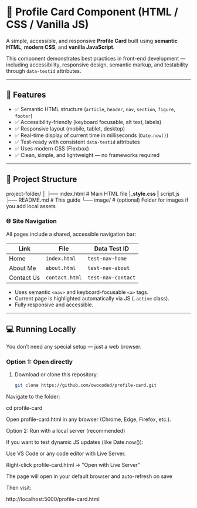 # 🪪 Profile Card Component (HTML / CSS / Vanilla JS)

A simple, accessible, and responsive **Profile Card** built using **semantic HTML**, **modern CSS**, and **vanilla JavaScript**.

This component demonstrates best practices in front-end development — including accessibility, responsive design, semantic markup, and testability through `data-testid` attributes.

---

## 🚀 Features

- ✅ Semantic HTML structure (`article`, `header`, `nav`, `section`, `figure`, `footer`)
- ✅ Accessibility-friendly (keyboard focusable, alt text, labels)
- ✅ Responsive layout (mobile, tablet, desktop)
- ✅ Real-time display of current time in milliseconds (`Date.now()`)
- ✅ Test-ready with consistent `data-testid` attributes
- ✅ Uses modern CSS (Flexbox)
- ✅ Clean, simple, and lightweight — no frameworks required

---

## 🧩 Project Structure

project-folder/
│
├── index.html # Main HTML file
|___style.css
|__ script.js
├── README.md # This guide
└── image/ # (optional) Folder for images if you add local assets

### 🌐 Site Navigation

All pages include a shared, accessible navigation bar:

| Link | File | Data Test ID |
|------|------|---------------|
| Home | `index.html` | `test-nav-home` |
| About Me | `about.html` | `test-nav-about` |
| Contact Us | `contact.html` | `test-nav-contact` |

- Uses semantic `<nav>` and keyboard-focusable `<a>` tags.
- Current page is highlighted automatically via JS (`.active` class).
- Fully responsive and accessible.


---

## 💻 Running Locally

You don’t need any special setup — just a web browser.

### Option 1: Open directly
1. Download or clone this repository:
   ```bash
   git clone https://github.com/owocoded/profile-card.git


Navigate to the folder:

cd profile-card


Open profile-card.html in any browser (Chrome, Edge, Firefox, etc.).

Option 2: Run with a local server (recommended)

If you want to test dynamic JS updates (like Date.now()):

Use VS Code or any code editor with Live Server.

Right-click profile-card.html → "Open with Live Server"

The page will open in your default browser and auto-refresh on save


Then visit:

http://localhost:5000/profile-card.html
